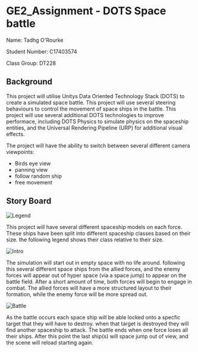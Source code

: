 # GE2_Assignment - DOTS Space battle 

Name: Tadhg O'Rourke

Student Number: C17403574

Class Group: DT228

## Background

This project will utilise Unitys Data Oriented Technology Stack (DOTS) to create a simulated space battle. This project will use several steering behaviours to control the movement of space ships in the battle. This project will use several additional DOTS technologies to improve performace, including DOTS Physics to simulate physics on the spaceship entities, and the Universal Rendering Pipeline (URP) for additional visual effects.

The project will have the ability to switch between several different camera viewpoints:
* Birds eye view
* panning view
* follow random ship
* free movement

## Story Board
 
![Legend](https://i.imgur.com/PSn9xuc.png)

This project will have several different spaceship models on each force. These ships have been split into different spaceship classes based on their size. the following legend shows their class relative to their size.

![Intro](https://i.imgur.com/HGqEm1a.png)

The simulation will start out in empty space with no life around. following this several different space ships from the allied forces, and the enemy forces will appear out of hyper space (via a space jump) to appear on the battle field. After a short amount of time, both forces will begin to engage in combat. The allied forces will have a more structured layout to their formation, while the enemy force will be more spread out. 

![Battle](https://i.imgur.com/jMOcmJv.png)

As the battle occurs each space ship will be able locked onto a specfic target that they will have to destroy. when that target is destroyed they will find another spaceship to attack. The battle ends when one force loses all their ships. After this point the last ship(s) will space jump out of view, and the scene will reload starting again.
